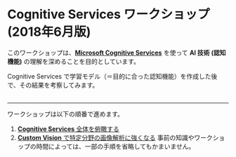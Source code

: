 # Cognitive Services ワークショップ (2018年6月版)

このワークショップは、**[Microsoft Cognitive Services](https://microsoft.com/cognitive)** を使って **AI 技術 (認知機能)** の理解を深めることを目的としています。

Cognitive Services で学習モデル（＝目的に合った認知機能）を作成した後で、その結果を考察してみます。<br /><br />

---
ワークショップは以下の順番で進めます。

1. [**Cognitive Services** 全体を俯瞰する](01_CognitiveServices.md)
2. [**Custom Vision** で特定分野の画像解析に強くなる](02_CustomVision.md)
事前の知識やワークショップの時間によっては、一部の手順を省略してもかまいません。